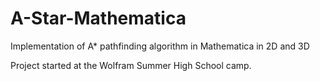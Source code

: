 # A-Star-Mathematica
Implementation of A* pathfinding algorithm in Mathematica in 2D and 3D

Project started at the Wolfram Summer High School camp. 
